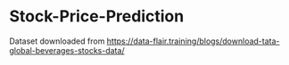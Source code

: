 # Stock-Price-Prediction
Dataset downloaded from https://data-flair.training/blogs/download-tata-global-beverages-stocks-data/
